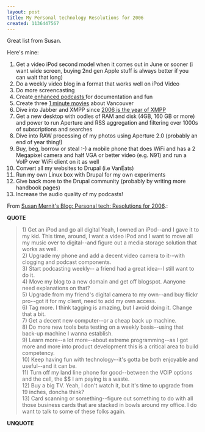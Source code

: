 ```yaml
---
layout: post
title: My Personal technology Resolutions for 2006
created: 1136447567
---
```

Great list from Susan.

Here's mine:
<ol>
<li>Get a video iPod second model when it comes out in June or sooner (i want wide screen, buying 2nd gen Apple stuff is always better if you can wait that long)
</li>
<li>Do a weekly video blog in a format that works well on iPod Video
</li>
<li>Do more screencasting
</li>
<li>Create<a href="http://www.makezine.com/blog/archive/2005/07/how_to_make_enh.html"> enhanced podcasts </a>for documentation and fun
</li>
<li>Create three <a href="http://www.rolandtanglao.com/archives/2005/08/26/1_minute_vandigicam_film_for_viff_contest_crazy_flickr_idea_89">1 minute movies</a> about Vancouver
</li>
<li>Dive into Jabber and XMPP since <a href="http://www.bmannconsulting.com/blog/bmann/2006-will-be-the-year-of-xmpp">2006 is the year of XMPP</a>
</li>
<li>Get a new desktop with oodles of RAM and disk (4GB, 160 GB or more) and power to run Aperture and RSS aggregation and filtering over 1000s of subscriptions and searches</li>
<li>Dive into RAW processing of my photos using Aperture 2.0 (probably an end of year thing!)</li>
<li>Buy, beg, borrow or steal :-)  a mobile phone that does WiFi and has a 2 Megapixel camera and half VGA or better video (e.g. N91) and run a VoIP over WiFi client on it as well
</li>
<li>Convert all my websites to Drupal (i.e VanEats)
</li>
<li>Run my own Linux box with Drupal for my own experiments
</li>
<li>Give back more to the Drupal community (probably by writing more handbook pages)
</li>
<li>Increase the audio quality of my podcasts!
</li></ol>
<p>From <a href="http://susanmernit.blogspot.com/2006/01/personal-tech-resolutions-for-2006.html">Susan Mernit's Blog: Personal tech: Resolutions for 2006</a>.:</p>
<p><b>QUOTE</b></p><blockquote>1) Get an iPod and go all digital
Yeah, I owned an iPod--and I gave it to my kid. This time, around, I want a video iPod and I want to move all my music over to digital--and figure out a media storage solution that works as well.<br />
2) Upgrade my phone and add a decent video camera to it--with clogging and podcast components.<br />
3) Start podcasting weekly-- a friend had a great idea--I still want to do it.<br />
4) Move my blog to a new domain and get off blogspot. Aanyone need explanations on that?<br />
5) Upgrade from my friend's digital camera to my own--and buy flickr pro--got it for my client, need to add my own access.<br />
6) Tag more. I think tagging is amazing, but I avoid doing it. Change that a bit.<br />
7) Get a decent new computer--or a cheap back up machine.<br />
8) Do more new tools beta testing on a weekly basis--using that back-up machine I wanna establish.<br />
9) Learn more--a lot more--about extreme programming--as I got more and more into product development this is a critical area to build competency.<br />
10) Keep having fun with technology--it's gotta be both enjoyable and useful--and it can be.<br />
11) Turn off my land line phone for good--between the VOIP options and the cell, the $$ I am paying is a waste.<br />
12) Buy a big TV. Yeah, I don't watch it, but it's time to upgrade from 19 inches, doncha think?<br />
13) Card scanning or something--figure out something to do with all those business cards that are stacked in bowls around my office. I do want to talk to some of these folks again.</blockquote><p><b>UNQUOTE</b></p>

